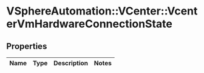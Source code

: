 # VSphereAutomation::VCenter::VcenterVmHardwareConnectionState

## Properties
Name | Type | Description | Notes
------------ | ------------- | ------------- | -------------


